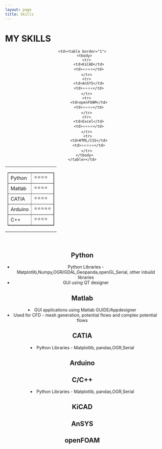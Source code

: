 ```yaml
---
layout: page
title: Skills
---
```


<h1>MY SKILLS</h1>


<Center>
<table>
  <tr>
    <td><table border="1">
      <tbody>
        <tr>
          <td>Python</td>
          <td>⭐⭐⭐⭐</td>
        </tr>
        <tr>
          <td>Matlab</td>
          <td>⭐⭐⭐⭐</td>
        </tr>
        <tr>
          <td>CATIA</td>
          <td>⭐⭐⭐⭐</td>
        </tr>
        <tr>
          <td>Arduino</td>
          <td>⭐⭐⭐⭐⭐</td>
        </tr>
        <tr>
          <td>C++</td>
          <td>⭐⭐⭐⭐</td>
        </tr>
      </tbody>
    </table></td>

    <td><table border="1">
      <tbody>
        <tr>
          <td>KiCAD</td>
          <td>⭐⭐⭐⭐</td>
        </tr>
        <tr>
          <td>AnSYS</td>
          <td>⭐⭐⭐⭐</td>
        </tr>
        <tr>
          <td>openFOAM</td>
          <td>⭐⭐⭐⭐</td>
        </tr>
        <tr>
          <td>Excel</td>
          <td>⭐⭐⭐⭐</td>
        </tr>
         <tr>
          <td>HTML/CSS</td>
          <td>⭐⭐⭐⭐⭐</td>
        </tr>
      </tbody>
    </table></td>
  </tr>
</table>  <br>
<h2>Python</h2>
<CENTER><ul>
  <li>Python Libraries - Matplotlib,Numpy,OGR/GDAL,Geopanda,openGL,Serial, other inbuild libraries</li>
  <li>GUI using QT designer</li>
</ul>
<h2>Matlab</h2>
<li>GUI applications using Matlab GUIDE/Appdesigner</li>
  <li>Used for CFD - mesh generation, potential flows and complex potential flows </li>
<h2>CATIA</h2>
<li>Python Libraries - Matplotlib, pandas,OGR,Serial</li>
<h2>Arduino</h2>
<h2>C/C++</h2>
<li>Python Libraries - Matplotlib, pandas,OGR,Serial</li>
<h2>KiCAD</h2>
<h2>AnSYS</h2>
<h2>openFOAM</h2>
